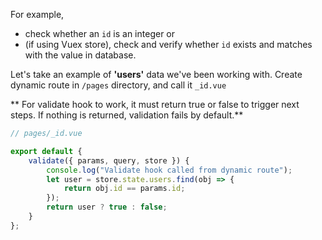 For example,

-   check whether an `id` is an integer or
-   (if using Vuex store), check and verify whether `id` exists and matches with the value in database.

Let's take an example of **'users'** data we've been working with. Create dynamic route in `/pages` directory, and call it `_id.vue`

** For validate hook to work, it must return true or false to trigger next steps. If nothing is returned, validation fails by default.**

```javascript
// pages/_id.vue

export default {
    validate({ params, query, store }) {
        console.log("Validate hook called from dynamic route");
        let user = store.state.users.find(obj => {
            return obj.id == params.id;
        });
        return user ? true : false;
    }
};
```
